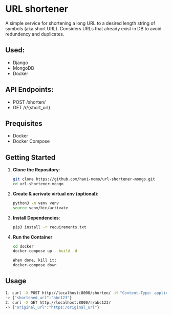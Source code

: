 # URL shortener
A simple service for shortening a long URL to a desired length string of symbols (aka short URL). Considers URLs that already exist in DB to avoid redundency and duplicates.

## Used:
- Django
- MongoDB
- Docker

## API Endpoints:
- POST /shorten/
- GET /r/{short_url}

## Prequisites
- Docker
- Docker Compose

## Getting Started
1. **Clone the Repository**:
   ```bash
   git clone https://github.com/hani-momo/url-shortener-mongo.git
   cd url-shortener-mongo

2. **Create & acrivate virtual env (optional):**
   ```bash
   python3 -m venv venv
   source venv/bin/activate
   
3. **Install Dependencies**:
   ```bash
   pip3 install -r requirements.txt

4. **Run the Container**
   ```bash
   cd docker
   docker-compose up --build -d

   When done, kill it:
   docker-compose down


## Usage
   ```bash
1. curl -X POST http://localhost:8000/shorten/ -H "Content-Type: application/json" -d '{"url": "https:/original_url"}'
-> {"shortened_url":"abc123"}
2. curl -X GET http://localhost:8000/r/abc123/
-> {"original_url":"https:/original_url"}
